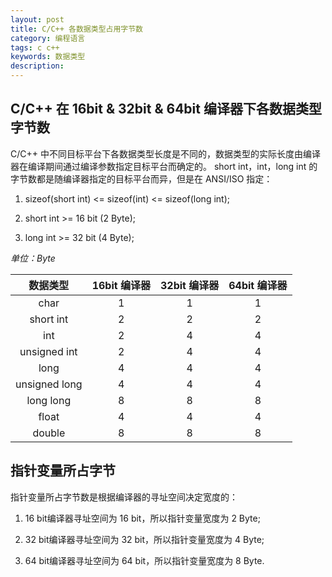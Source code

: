 ```yaml
---
layout: post
title: C/C++ 各数据类型占用字节数
category: 编程语言
tags: c c++
keywords: 数据类型
description:
---
```


## C/C++ 在 16bit & 32bit & 64bit 编译器下各数据类型字节数

C/C++ 中不同目标平台下各数据类型长度是不同的，数据类型的实际长度由编译器在编译期间通过编译参数指定目标平台而确定的。 short int，int，long int 的字节数都是随编译器指定的目标平台而异，但是在 ANSI/ISO 指定：

1. sizeof(short int) <= sizeof(int) <= sizeof(long int);

2. short int >= 16 bit (2 Byte);

3. long int >= 32 bit (4 Byte);

*单位：Byte*

|     数据类型   |16bit 编译器|32bit 编译器|64bit 编译器|
|     :----:    |   :----:  |   :----:   |   :----:   |
|      char     |      1    |      1     |      1     |
|    short int  |      2    |      2     |      2     |
|      int      |      2    |      4     |      4     |
|  unsigned int |      2    |      4     |      4     |
|      long     |      4    |      4     |      4     |
| unsigned long |      4    |      4     |      4     |
|    long long  |      8    |      8     |      8     |
|      float    |      4    |      4     |      4     |
|     double    |      8    |      8     |      8     |

## 指针变量所占字节

指针变量所占字节数是根据编译器的寻址空间决定宽度的：

1. 16 bit编译器寻址空间为 16 bit，所以指针变量宽度为 2 Byte;

2. 32 bit编译器寻址空间为 32 bit，所以指针变量宽度为 4 Byte;

3. 64 bit编译器寻址空间为 64 bit，所以指针变量宽度为 8 Byte.
